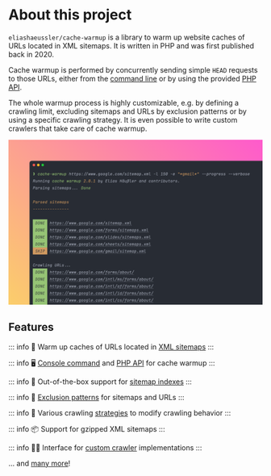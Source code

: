 # About this project

`eliashaeussler/cache-warmup` is a library to warm up website caches of URLs
located in XML sitemaps. It is written in PHP and was first published back in 2020.

Cache warmup is performed by concurrently sending simple `HEAD` requests to those
URLs, either from the [command line](installation.md) or by using the provided
[PHP API](api/index.md).

The whole warmup process is highly customizable, e.g. by defining a crawling limit,
excluding sitemaps and URLs by exclusion patterns or by using a specific crawling
strategy. It is even possible to write custom crawlers that take care of cache warmup.

![Screenshot](img/screenshot.png)

## Features

::: info 🚀
Warm up caches of URLs located in [XML sitemaps](config-reference/sitemaps.md)
:::

::: info 🖥️
[Console command](installation.md) and [PHP API](api/index.md) for cache warmup
:::

::: info 🔀
Out-of-the-box support for [sitemap indexes](https://www.sitemaps.org/protocol.html#index)
:::

::: info 🎯
[Exclusion patterns](config-reference/exclude.md) for sitemaps and URLs
:::

::: info 🧪
Various crawling [strategies](config-reference/strategy.md) to modify crawling behavior
:::

::: info 📦
Support for gzipped XML sitemaps
:::

::: info 🧑‍💻
Interface for [custom crawler](api/index.md#crawler) implementations
:::

… and [many more](config-reference/index.md)!
